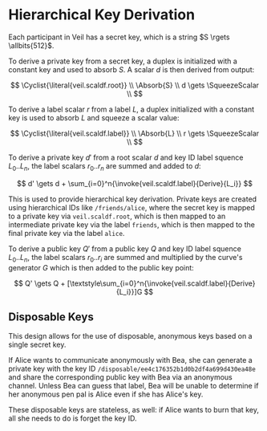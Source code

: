 # Hierarchical Key Derivation

Each participant in Veil has a secret key, which is a string $S \rgets \allbits{512}$.

To derive a private key from a secret key, a duplex is initialized with a constant key and used to absorb $S$. A scalar
$d$ is then derived from output:

$$
\Cyclist{\literal{veil.scaldf.root}} \\
\Absorb{S} \\
d \gets \SqueezeScalar \\
$$

To derive a label scalar $r$ from a label $L$, a duplex initialized with a constant key is used to absorb $L$ and
squeeze a scalar value:

$$
\Cyclist{\literal{veil.scaldf.label}} \\
\Absorb{L} \\
r \gets \SqueezeScalar \\
$$

To derive a private key $d'$ from a root scalar $d$ and key ID label squence $L_0..L_n$, the label scalars $r_0..r_n$
are summed and added to $d$:

$$
d' \gets d + \sum_{i=0}^n{\invoke{veil.scaldf.label}{Derive}{L_i}}
$$

This is used to provide hierarchical key derivation. Private keys are created using hierarchical IDs like 
`/friends/alice`, where the secret key is mapped to a private key via `veil.scaldf.root`, which is then mapped to an
intermediate private key via the label `friends`, which is then mapped to the final private key via the label `alice`.

To derive a public key $Q'$ from a public key $Q$ and key ID label squence $L_0..L_n$, the label scalars $r_0..r_i$ are
summed and multiplied by the curve's generator $G$ which is then added to the public key point:

$$
Q' \gets Q + [\textstyle\sum_{i=0}^n{\invoke{veil.scaldf.label}{Derive}{L_i}}]G
$$

## Disposable Keys

This design allows for the use of disposable, anonymous keys based on a single secret key.

If Alice wants to communicate anonymously with Bea, she can generate a private key with the key
ID `/disposable/ee4c176352b1d0b2df4a699d430ea48e` and share the corresponding public key with Bea via an anonymous
channel. Unless Bea can guess that label, Bea will be unable to determine if her anonymous pen pal is Alice even if she
has Alice's key.

These disposable keys are stateless, as well: if Alice wants to burn that key, all she needs to do is forget the key ID.